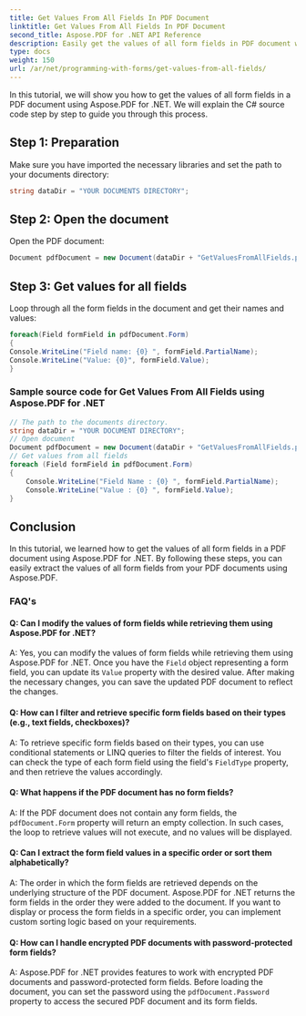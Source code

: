 ```yaml
---
title: Get Values From All Fields In PDF Document
linktitle: Get Values From All Fields In PDF Document
second_title: Aspose.PDF for .NET API Reference
description: Easily get the values of all form fields in PDF document with Aspose.PDF for .NET.
type: docs
weight: 150
url: /ar/net/programming-with-forms/get-values-from-all-fields/
---
```

In this tutorial, we will show you how to get the values of all form fields in a PDF document using Aspose.PDF for .NET. We will explain the C# source code step by step to guide you through this process.

## Step 1: Preparation

Make sure you have imported the necessary libraries and set the path to your documents directory:

```csharp
string dataDir = "YOUR DOCUMENTS DIRECTORY";
```

## Step 2: Open the document

Open the PDF document:

```csharp
Document pdfDocument = new Document(dataDir + "GetValuesFromAllFields.pdf");
```

## Step 3: Get values for all fields

Loop through all the form fields in the document and get their names and values:

```csharp
foreach(Field formField in pdfDocument.Form)
{
Console.WriteLine("Field name: {0} ", formField.PartialName);
Console.WriteLine("Value: {0}", formField.Value);
}
```

### Sample source code for Get Values From All Fields using Aspose.PDF for .NET 
```csharp
// The path to the documents directory.
string dataDir = "YOUR DOCUMENT DIRECTORY";
// Open document
Document pdfDocument = new Document(dataDir + "GetValuesFromAllFields.pdf");
// Get values from all fields
foreach (Field formField in pdfDocument.Form)
{
	Console.WriteLine("Field Name : {0} ", formField.PartialName);
	Console.WriteLine("Value : {0} ", formField.Value);
}
```

## Conclusion

In this tutorial, we learned how to get the values of all form fields in a PDF document using Aspose.PDF for .NET. By following these steps, you can easily extract the values of all form fields from your PDF documents using Aspose.PDF.

### FAQ's

#### Q: Can I modify the values of form fields while retrieving them using Aspose.PDF for .NET?

A: Yes, you can modify the values of form fields while retrieving them using Aspose.PDF for .NET. Once you have the `Field` object representing a form field, you can update its `Value` property with the desired value. After making the necessary changes, you can save the updated PDF document to reflect the changes.

#### Q: How can I filter and retrieve specific form fields based on their types (e.g., text fields, checkboxes)?

A: To retrieve specific form fields based on their types, you can use conditional statements or LINQ queries to filter the fields of interest. You can check the type of each form field using the field's `FieldType` property, and then retrieve the values accordingly.

#### Q: What happens if the PDF document has no form fields?

A: If the PDF document does not contain any form fields, the `pdfDocument.Form` property will return an empty collection. In such cases, the loop to retrieve values will not execute, and no values will be displayed.

#### Q: Can I extract the form field values in a specific order or sort them alphabetically?

A: The order in which the form fields are retrieved depends on the underlying structure of the PDF document. Aspose.PDF for .NET returns the form fields in the order they were added to the document. If you want to display or process the form fields in a specific order, you can implement custom sorting logic based on your requirements.

#### Q: How can I handle encrypted PDF documents with password-protected form fields?

A: Aspose.PDF for .NET provides features to work with encrypted PDF documents and password-protected form fields. Before loading the document, you can set the password using the `pdfDocument.Password` property to access the secured PDF document and its form fields.